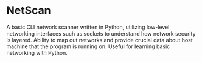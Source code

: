 # NetScan

A basic CLI network scanner written in Python, utilizing low-level networking interfaces such as sockets to understand how network security is layered.
Ability to map out networks and provide crucial data about host machine that the program is running on. Useful for learning basic networking with Python.
